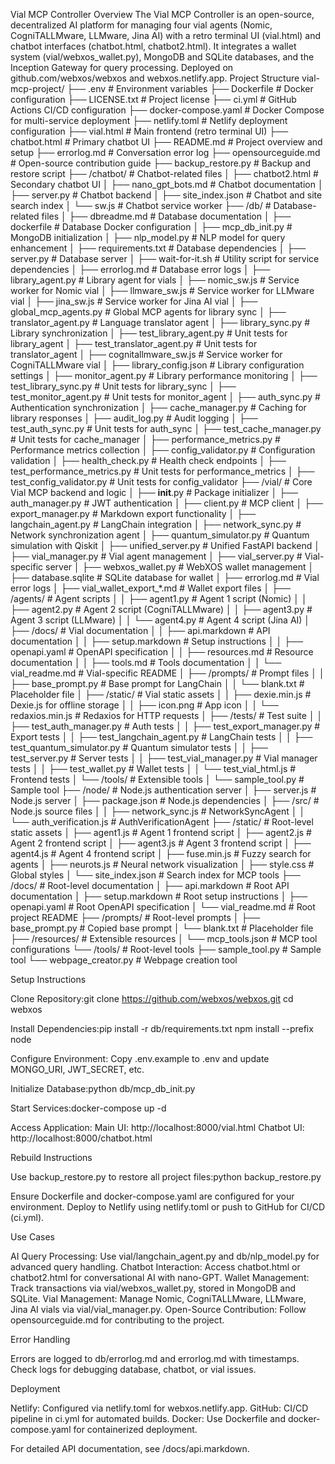 Vial MCP Controller
Overview
The Vial MCP Controller is an open-source, decentralized AI platform for managing four vial agents (Nomic, CogniTALLMware, LLMware, Jina AI) with a retro terminal UI (vial.html) and chatbot interfaces (chatbot.html, chatbot2.html). It integrates a wallet system (vial/webxos_wallet.py), MongoDB and SQLite databases, and the Inception Gateway for query processing. Deployed on github.com/webxos/webxos and webxos.netlify.app.
Project Structure
vial-mcp-project/
├── .env                             # Environment variables
├── Dockerfile                       # Docker configuration
├── LICENSE.txt                      # Project license
├── ci.yml                           # GitHub Actions CI/CD configuration
├── docker-compose.yaml              # Docker Compose for multi-service deployment
├── netlify.toml                     # Netlify deployment configuration
├── vial.html                        # Main frontend (retro terminal UI)
├── chatbot.html                     # Primary chatbot UI
├── README.md                        # Project overview and setup
├── errorlog.md                      # Conversation error log
├── opensourceguide.md               # Open-source contribution guide
├── backup_restore.py                # Backup and restore script
├── /chatbot/                        # Chatbot-related files
│   ├── chatbot2.html                # Secondary chatbot UI
│   ├── nano_gpt_bots.md            # Chatbot documentation
│   ├── server.py                   # Chatbot backend
│   ├── site_index.json             # Chatbot and site search index
│   └── sw.js                       # Chatbot service worker
├── /db/                             # Database-related files
│   ├── dbreadme.md                  # Database documentation
│   ├── dockerfile                   # Database Docker configuration
│   ├── mcp_db_init.py              # MongoDB initialization
│   ├── nlp_model.py                # NLP model for query enhancement
│   ├── requirements.txt             # Database dependencies
│   ├── server.py                   # Database server
│   ├── wait-for-it.sh              # Utility script for service dependencies
│   ├── errorlog.md                 # Database error logs
│   ├── library_agent.py             # Library agent for vials
│   ├── nomic_sw.js                  # Service worker for Nomic vial
│   ├── llmware_sw.js                # Service worker for LLMware vial
│   ├── jina_sw.js                   # Service worker for Jina AI vial
│   ├── global_mcp_agents.py         # Global MCP agents for library sync
│   ├── translator_agent.py          # Language translator agent
│   ├── library_sync.py              # Library synchronization
│   ├── test_library_agent.py        # Unit tests for library_agent
│   ├── test_translator_agent.py     # Unit tests for translator_agent
│   ├── cognitallmware_sw.js         # Service worker for CogniTALLMware vial
│   ├── library_config.json          # Library configuration settings
│   ├── monitor_agent.py             # Library performance monitoring
│   ├── test_library_sync.py         # Unit tests for library_sync
│   ├── test_monitor_agent.py        # Unit tests for monitor_agent
│   ├── auth_sync.py                 # Authentication synchronization
│   ├── cache_manager.py             # Caching for library responses
│   ├── audit_log.py                 # Audit logging
│   ├── test_auth_sync.py            # Unit tests for auth_sync
│   ├── test_cache_manager.py        # Unit tests for cache_manager
│   ├── performance_metrics.py       # Performance metrics collection
│   ├── config_validator.py          # Configuration validation
│   ├── health_check.py              # Health check endpoints
│   ├── test_performance_metrics.py  # Unit tests for performance_metrics
│   ├── test_config_validator.py     # Unit tests for config_validator
├── /vial/                           # Core Vial MCP backend and logic
│   ├── __init__.py                 # Package initializer
│   ├── auth_manager.py             # JWT authentication
│   ├── client.py                   # MCP client
│   ├── export_manager.py           # Markdown export functionality
│   ├── langchain_agent.py          # LangChain integration
│   ├── network_sync.py             # Network synchronization agent
│   ├── quantum_simulator.py        # Quantum simulation with Qiskit
│   ├── unified_server.py           # Unified FastAPI backend
│   ├── vial_manager.py             # Vial agent management
│   ├── vial_server.py              # Vial-specific server
│   ├── webxos_wallet.py            # WebXOS wallet management
│   ├── database.sqlite             # SQLite database for wallet
│   ├── errorlog.md                 # Vial error logs
│   ├── vial_wallet_export_*.md     # Wallet export files
│   ├── /agents/                    # Agent scripts
│   │   ├── agent1.py               # Agent 1 script (Nomic)
│   │   ├── agent2.py               # Agent 2 script (CogniTALLMware)
│   │   ├── agent3.py               # Agent 3 script (LLMware)
│   │   └── agent4.py               # Agent 4 script (Jina AI)
│   ├── /docs/                      # Vial documentation
│   │   ├── api.markdown            # API documentation
│   │   ├── setup.markdown          # Setup instructions
│   │   ├── openapi.yaml           # OpenAPI specification
│   │   ├── resources.md            # Resource documentation
│   │   ├── tools.md               # Tools documentation
│   │   └── vial_readme.md         # Vial-specific README
│   ├── /prompts/                   # Prompt files
│   │   ├── base_prompt.py         # Base prompt for LangChain
│   │   └── blank.txt              # Placeholder file
│   ├── /static/                    # Vial static assets
│   │   ├── dexie.min.js           # Dexie.js for offline storage
│   │   ├── icon.png               # App icon
│   │   └── redaxios.min.js        # Redaxios for HTTP requests
│   ├── /tests/                     # Test suite
│   │   ├── test_auth_manager.py   # Auth tests
│   │   ├── test_export_manager.py # Export tests
│   │   ├── test_langchain_agent.py # LangChain tests
│   │   ├── test_quantum_simulator.py # Quantum simulator tests
│   │   ├── test_server.py         # Server tests
│   │   ├── test_vial_manager.py   # Vial manager tests
│   │   ├── test_wallet.py         # Wallet tests
│   │   └── test_vial_html.js      # Frontend tests
│   └── /tools/                     # Extensible tools
│       └── sample_tool.py         # Sample tool
├── /node/                           # Node.js authentication server
│   ├── server.js                   # Node.js server
│   ├── package.json                # Node.js dependencies
│   ├── /src/                       # Node.js source files
│   │   ├── network_sync.js        # NetworkSyncAgent
│   │   └── auth_verification.js   # AuthVerificationAgent
├── /static/                         # Root-level static assets
│   ├── agent1.js                   # Agent 1 frontend script
│   ├── agent2.js                   # Agent 2 frontend script
│   ├── agent3.js                   # Agent 3 frontend script
│   ├── agent4.js                   # Agent 4 frontend script
│   ├── fuse.min.js                 # Fuzzy search for agents
│   ├── neurots.js                  # Neural network visualization
│   ├── style.css                   # Global styles
│   └── site_index.json             # Search index for MCP tools
├── /docs/                           # Root-level documentation
│   ├── api.markdown                # Root API documentation
│   ├── setup.markdown              # Root setup instructions
│   ├── openapi.yaml               # Root OpenAPI specification
│   └── vial_readme.md              # Root project README
├── /prompts/                        # Root-level prompts
│   ├── base_prompt.py              # Copied base prompt
│   └── blank.txt                   # Placeholder file
├── /resources/                      # Extensible resources
│   └── mcp_tools.json              # MCP tool configurations
└── /tools/                          # Root-level tools
    ├── sample_tool.py              # Sample tool
    └── webpage_creator.py          # Webpage creation tool

Setup Instructions

Clone Repository:git clone https://github.com/webxos/webxos.git
cd webxos


Install Dependencies:pip install -r db/requirements.txt
npm install --prefix node


Configure Environment:
Copy .env.example to .env and update MONGO_URI, JWT_SECRET, etc.


Initialize Database:python db/mcp_db_init.py


Start Services:docker-compose up -d


Access Application:
Main UI: http://localhost:8000/vial.html
Chatbot UI: http://localhost:8000/chatbot.html



Rebuild Instructions

Use backup_restore.py to restore all project files:python backup_restore.py


Ensure Dockerfile and docker-compose.yaml are configured for your environment.
Deploy to Netlify using netlify.toml or push to GitHub for CI/CD (ci.yml).

Use Cases

AI Query Processing: Use vial/langchain_agent.py and db/nlp_model.py for advanced query handling.
Chatbot Interaction: Access chatbot.html or chatbot2.html for conversational AI with nano-GPT.
Wallet Management: Track transactions via vial/webxos_wallet.py, stored in MongoDB and SQLite.
Vial Management: Manage Nomic, CogniTALLMware, LLMware, Jina AI vials via vial/vial_manager.py.
Open-Source Contribution: Follow opensourceguide.md for contributing to the project.

Error Handling

Errors are logged to db/errorlog.md and errorlog.md with timestamps.
Check logs for debugging database, chatbot, or vial issues.

Deployment

Netlify: Configured via netlify.toml for webxos.netlify.app.
GitHub: CI/CD pipeline in ci.yml for automated builds.
Docker: Use Dockerfile and docker-compose.yaml for containerized deployment.

For detailed API documentation, see /docs/api.markdown.
